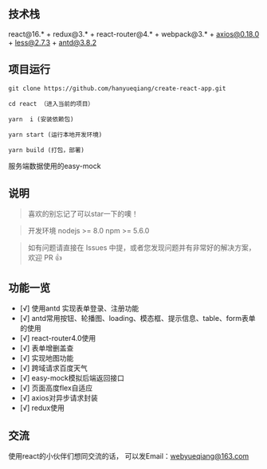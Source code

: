 
## 技术栈

react@16.* + redux@3.* + react-router@4.* + webpack@3.* + axios@0.18.0 + less@2.7.3 + antd@3.8.2



## 项目运行


```
git clone https://github.com/hanyueqiang/create-react-app.git  

cd react （进入当前的项目）

yarn  i (安装依赖包)

yarn start (运行本地开发环境)

yarn build (打包，部署)

```

服务端数据使用的easy-mock


## 说明

>  喜欢的别忘记了可以star一下的噢！ 

>  开发环境 nodejs >= 8.0 npm >= 5.6.0


>  如有问题请直接在 Issues 中提，或者您发现问题并有非常好的解决方案，欢迎 PR 👍


## 功能一览
- [√] 使用antd 实现表单登录、注册功能
- [√] antd常用按钮、轮播图、loading、模态框、提示信息、table、form表单的使用
- [√] react-router4.0使用
- [√] 表单增删盖查
- [√] 实现地图功能
- [√] 跨域请求百度天气
- [√] easy-mock模拟后端返回接口
- [√] 页面高度flex自适应
- [√] axios对异步请求封装
- [√] redux使用


## 交流
使用react的小伙伴们想同交流的话，
可以发Email：webyueqiang@163.com


